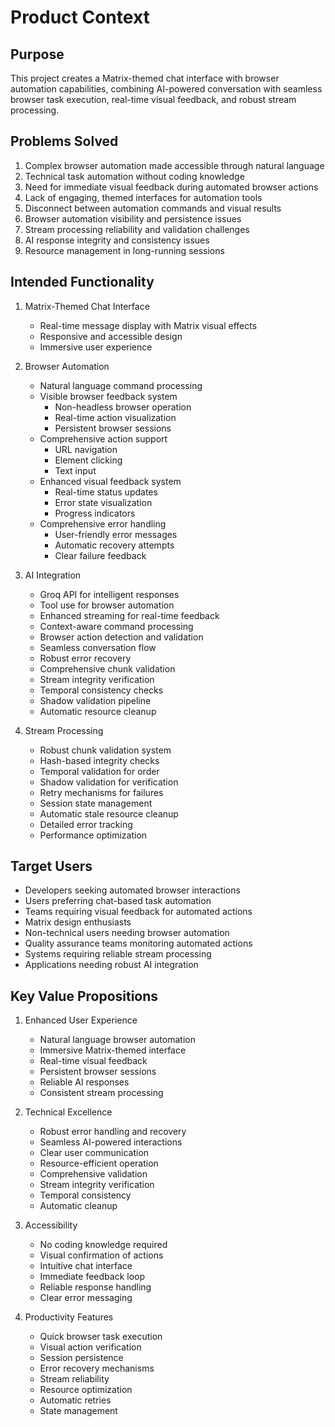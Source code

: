 # Product Context

## Purpose
This project creates a Matrix-themed chat interface with browser automation capabilities, combining AI-powered conversation with seamless browser task execution, real-time visual feedback, and robust stream processing.

## Problems Solved
1. Complex browser automation made accessible through natural language
2. Technical task automation without coding knowledge
3. Need for immediate visual feedback during automated browser actions
4. Lack of engaging, themed interfaces for automation tools
5. Disconnect between automation commands and visual results
6. Browser automation visibility and persistence issues
7. Stream processing reliability and validation challenges
8. AI response integrity and consistency issues
9. Resource management in long-running sessions

## Intended Functionality
1. Matrix-Themed Chat Interface
   - Real-time message display with Matrix visual effects
   - Responsive and accessible design
   - Immersive user experience

2. Browser Automation
   - Natural language command processing
   - Visible browser feedback system
     - Non-headless browser operation
     - Real-time action visualization
     - Persistent browser sessions
   - Comprehensive action support
     - URL navigation
     - Element clicking
     - Text input
   - Enhanced visual feedback system
     - Real-time status updates
     - Error state visualization
     - Progress indicators
   - Comprehensive error handling
     - User-friendly error messages
     - Automatic recovery attempts
     - Clear failure feedback

3. AI Integration
   - Groq API for intelligent responses
   - Tool use for browser automation
   - Enhanced streaming for real-time feedback
   - Context-aware command processing
   - Browser action detection and validation
   - Seamless conversation flow
   - Robust error recovery
   - Comprehensive chunk validation
   - Stream integrity verification
   - Temporal consistency checks
   - Shadow validation pipeline
   - Automatic resource cleanup

4. Stream Processing
   - Robust chunk validation system
   - Hash-based integrity checks
   - Temporal validation for order
   - Shadow validation for verification
   - Retry mechanisms for failures
   - Session state management
   - Automatic stale resource cleanup
   - Detailed error tracking
   - Performance optimization

## Target Users
- Developers seeking automated browser interactions
- Users preferring chat-based task automation
- Teams requiring visual feedback for automated actions
- Matrix design enthusiasts
- Non-technical users needing browser automation
- Quality assurance teams monitoring automated actions
- Systems requiring reliable stream processing
- Applications needing robust AI integration

## Key Value Propositions
1. Enhanced User Experience
   - Natural language browser automation
   - Immersive Matrix-themed interface
   - Real-time visual feedback
   - Persistent browser sessions
   - Reliable AI responses
   - Consistent stream processing

2. Technical Excellence
   - Robust error handling and recovery
   - Seamless AI-powered interactions
   - Clear user communication
   - Resource-efficient operation
   - Comprehensive validation
   - Stream integrity verification
   - Temporal consistency
   - Automatic cleanup

3. Accessibility
   - No coding knowledge required
   - Visual confirmation of actions
   - Intuitive chat interface
   - Immediate feedback loop
   - Reliable response handling
   - Clear error messaging

4. Productivity Features
   - Quick browser task execution
   - Visual action verification
   - Session persistence
   - Error recovery mechanisms
   - Stream reliability
   - Resource optimization
   - Automatic retries
   - State management
